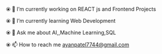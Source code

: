 ⦿ 🔭 I’m currently working on REACT js and Frontend Projects

⦿ 🌱 I’m currently learning Web Development

⦿ 💬 Ask me about AI,,Machine Learning,SQL

⦿ 📫 How to reach me ayanpatel7744@gmail.com

